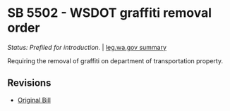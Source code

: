 # SB 5502 - WSDOT graffiti removal order
*Status: Prefiled for introduction.* | [leg.wa.gov summary](https://app.leg.wa.gov/billsummary?BillNumber=5502&Year=2021)

Requiring the removal of graffiti on department of transportation property.

## Revisions
* [Original Bill](1/)